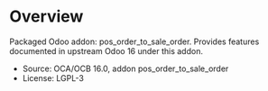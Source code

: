 # Overview

Packaged Odoo addon: pos_order_to_sale_order. Provides features documented in upstream Odoo 16 under this addon.

- Source: OCA/OCB 16.0, addon pos_order_to_sale_order
- License: LGPL-3
